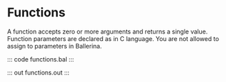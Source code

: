 # Functions

A function accepts zero or more arguments and returns a single value. Function parameters are declared as in C language. You are not allowed to assign to parameters in Ballerina.

::: code functions.bal :::

::: out functions.out :::